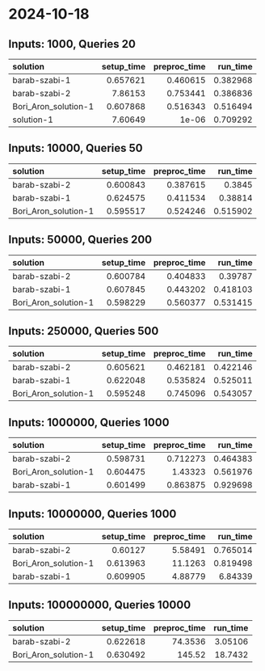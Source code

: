 # 2024-10-18

## Inputs: 1000, Queries 20

| solution             |   setup_time |   preproc_time |   run_time |
|:---------------------|-------------:|---------------:|-----------:|
| barab-szabi-1        |     0.657621 |       0.460615 |   0.382968 |
| barab-szabi-2        |     7.86153  |       0.753441 |   0.386836 |
| Bori_Aron_solution-1 |     0.607868 |       0.516343 |   0.516494 |
| solution-1           |     7.60649  |       1e-06    |   0.709292 |

## Inputs: 10000, Queries 50

| solution             |   setup_time |   preproc_time |   run_time |
|:---------------------|-------------:|---------------:|-----------:|
| barab-szabi-2        |     0.600843 |       0.387615 |   0.3845   |
| barab-szabi-1        |     0.624575 |       0.411534 |   0.38814  |
| Bori_Aron_solution-1 |     0.595517 |       0.524246 |   0.515902 |

## Inputs: 50000, Queries 200

| solution             |   setup_time |   preproc_time |   run_time |
|:---------------------|-------------:|---------------:|-----------:|
| barab-szabi-2        |     0.600784 |       0.404833 |   0.39787  |
| barab-szabi-1        |     0.607845 |       0.443202 |   0.418103 |
| Bori_Aron_solution-1 |     0.598229 |       0.560377 |   0.531415 |

## Inputs: 250000, Queries 500

| solution             |   setup_time |   preproc_time |   run_time |
|:---------------------|-------------:|---------------:|-----------:|
| barab-szabi-2        |     0.605621 |       0.462181 |   0.422146 |
| barab-szabi-1        |     0.622048 |       0.535824 |   0.525011 |
| Bori_Aron_solution-1 |     0.595248 |       0.745096 |   0.543057 |

## Inputs: 1000000, Queries 1000

| solution             |   setup_time |   preproc_time |   run_time |
|:---------------------|-------------:|---------------:|-----------:|
| barab-szabi-2        |     0.598731 |       0.712273 |   0.464383 |
| Bori_Aron_solution-1 |     0.604475 |       1.43323  |   0.561976 |
| barab-szabi-1        |     0.601499 |       0.863875 |   0.929698 |

## Inputs: 10000000, Queries 1000

| solution             |   setup_time |   preproc_time |   run_time |
|:---------------------|-------------:|---------------:|-----------:|
| barab-szabi-2        |     0.60127  |        5.58491 |   0.765014 |
| Bori_Aron_solution-1 |     0.613963 |       11.1263  |   0.819498 |
| barab-szabi-1        |     0.609905 |        4.88779 |   6.84339  |

## Inputs: 100000000, Queries 10000

| solution             |   setup_time |   preproc_time |   run_time |
|:---------------------|-------------:|---------------:|-----------:|
| barab-szabi-2        |     0.622618 |        74.3536 |    3.05106 |
| Bori_Aron_solution-1 |     0.630492 |       145.52   |   18.7432  |